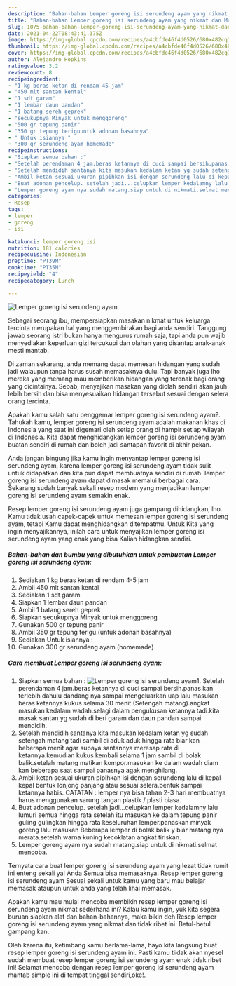 ```yaml
---
description: "Bahan-bahan Lemper goreng isi serundeng ayam yang nikmat dan Mudah Dibuat"
title: "Bahan-bahan Lemper goreng isi serundeng ayam yang nikmat dan Mudah Dibuat"
slug: 1075-bahan-bahan-lemper-goreng-isi-serundeng-ayam-yang-nikmat-dan-mudah-dibuat
date: 2021-04-22T08:43:41.375Z
image: https://img-global.cpcdn.com/recipes/a4cbfde46f4d0526/680x482cq70/lemper-goreng-isi-serundeng-ayam-foto-resep-utama.jpg
thumbnail: https://img-global.cpcdn.com/recipes/a4cbfde46f4d0526/680x482cq70/lemper-goreng-isi-serundeng-ayam-foto-resep-utama.jpg
cover: https://img-global.cpcdn.com/recipes/a4cbfde46f4d0526/680x482cq70/lemper-goreng-isi-serundeng-ayam-foto-resep-utama.jpg
author: Alejandro Hopkins
ratingvalue: 3.2
reviewcount: 8
recipeingredient:
- "1 kg beras ketan di rendam 45 jam"
- "450 mlt santan kental"
- "1 sdt garam"
- "1 lembar daun pandan"
- "1 batang sereh geprek"
- "secukupnya Minyak untuk menggoreng"
- "500 gr tepung panir"
- "350 gr tepung teriguuntuk adonan basahnya"
- " Untuk isiannya "
- "300 gr serundeng ayam homemade"
recipeinstructions:
- "Siapkan semua bahan :"
- "Setelah perendaman 4 jam.beras ketannya di cuci sampai bersih.panas kan terlebih dahulu dandang nya sampai mengeluarkan uap lalu masukan beras ketannya kukus selama 30 menit (Setengah matang).angkat masukan kedalam wadah.selagi dalam pengukusan ketannya tadi.kita masak santan yg sudah di beri garam dan daun pandan sampai mendidih."
- "Setelah mendidih santanya kita masukan kedalam ketan yg sudah setengah matang tadi sambil di aduk aduk hingga rata biar kan beberapa menit agar supaya santannya meresap rata di ketannya.kemudian kukus kembali selama 1 jam sambil di bolak balik.setelah matang matikan kompor.masukan ke dalam wadah diam kan beberapa saat sampai panasnya agak menghilang."
- "Ambil ketan sesuai ukuran pipihkan isi dengan serundeng lalu di kepal kepal bentuk lonjong panjang atau sesuai selera.bentuk sampai ketannya habis. CATATAN : lemper nya bisa tahan 2-3 hari membuatnya harus menggunakan sarung tangan plastik / plasti biasa."
- "Buat adonan pencelup. setelah jadi...celupkan lemper kedalamny lalu lumuri semua hingga rata setelah itu masukan ke dalam tepung panir guling gulingkan hingga rata keseluruhan lemper.panaskan minyak goreng lalu masukan Beberapa lemper di bolak balik y biar matang nya merata.setelah warna kuning kecoklatan angkat tiriskan."
- "Lemper goreng ayam nya sudah matang.siap untuk di nikmati.selmat mencoba."
categories:
- Resep
tags:
- lemper
- goreng
- isi

katakunci: lemper goreng isi 
nutrition: 181 calories
recipecuisine: Indonesian
preptime: "PT39M"
cooktime: "PT35M"
recipeyield: "4"
recipecategory: Lunch

---
```



![Lemper goreng isi serundeng ayam](https://img-global.cpcdn.com/recipes/a4cbfde46f4d0526/680x482cq70/lemper-goreng-isi-serundeng-ayam-foto-resep-utama.jpg)

Sebagai seorang ibu, mempersiapkan masakan nikmat untuk keluarga tercinta merupakan hal yang menggembirakan bagi anda sendiri. Tanggung jawab seorang istri bukan hanya mengurus rumah saja, tapi anda pun wajib menyediakan keperluan gizi tercukupi dan olahan yang disantap anak-anak mesti mantab.

Di zaman  sekarang, anda memang dapat memesan hidangan yang sudah jadi walaupun tanpa harus susah memasaknya dulu. Tapi banyak juga lho mereka yang memang mau memberikan hidangan yang terenak bagi orang yang dicintainya. Sebab, menyajikan masakan yang diolah sendiri akan jauh lebih bersih dan bisa menyesuaikan hidangan tersebut sesuai dengan selera orang tercinta. 



Apakah kamu salah satu penggemar lemper goreng isi serundeng ayam?. Tahukah kamu, lemper goreng isi serundeng ayam adalah makanan khas di Indonesia yang saat ini digemari oleh setiap orang di hampir setiap wilayah di Indonesia. Kita dapat menghidangkan lemper goreng isi serundeng ayam buatan sendiri di rumah dan boleh jadi santapan favorit di akhir pekan.

Anda jangan bingung jika kamu ingin menyantap lemper goreng isi serundeng ayam, karena lemper goreng isi serundeng ayam tidak sulit untuk didapatkan dan kita pun dapat membuatnya sendiri di rumah. lemper goreng isi serundeng ayam dapat dimasak memalui berbagai cara. Sekarang sudah banyak sekali resep modern yang menjadikan lemper goreng isi serundeng ayam semakin enak.

Resep lemper goreng isi serundeng ayam juga gampang dihidangkan, lho. Kamu tidak usah capek-capek untuk memesan lemper goreng isi serundeng ayam, tetapi Kamu dapat menghidangkan ditempatmu. Untuk Kita yang ingin menyajikannya, inilah cara untuk menyajikan lemper goreng isi serundeng ayam yang enak yang bisa Kalian hidangkan sendiri.

<!--inarticleads1-->

##### Bahan-bahan dan bumbu yang dibutuhkan untuk pembuatan Lemper goreng isi serundeng ayam:

1. Sediakan 1 kg beras ketan di rendam 4-5 jam
1. Ambil 450 mlt santan kental
1. Sediakan 1 sdt garam
1. Siapkan 1 lembar daun pandan
1. Ambil 1 batang sereh geprek
1. Siapkan secukupnya Minyak untuk menggoreng
1. Gunakan 500 gr tepung panir
1. Ambil 350 gr tepung terigu.(untuk adonan basahnya)
1. Sediakan  Untuk isiannya :
1. Gunakan 300 gr serundeng ayam (homemade)




<!--inarticleads2-->

##### Cara membuat Lemper goreng isi serundeng ayam:

1. Siapkan semua bahan :
<img src="https://img-global.cpcdn.com/steps/3202958c029c7a54/160x128cq70/lemper-goreng-isi-serundeng-ayam-langkah-memasak-1-foto.jpg" alt="Lemper goreng isi serundeng ayam">1. Setelah perendaman 4 jam.beras ketannya di cuci sampai bersih.panas kan terlebih dahulu dandang nya sampai mengeluarkan uap lalu masukan beras ketannya kukus selama 30 menit (Setengah matang).angkat masukan kedalam wadah.selagi dalam pengukusan ketannya tadi.kita masak santan yg sudah di beri garam dan daun pandan sampai mendidih.
1. Setelah mendidih santanya kita masukan kedalam ketan yg sudah setengah matang tadi sambil di aduk aduk hingga rata biar kan beberapa menit agar supaya santannya meresap rata di ketannya.kemudian kukus kembali selama 1 jam sambil di bolak balik.setelah matang matikan kompor.masukan ke dalam wadah diam kan beberapa saat sampai panasnya agak menghilang.
1. Ambil ketan sesuai ukuran pipihkan isi dengan serundeng lalu di kepal kepal bentuk lonjong panjang atau sesuai selera.bentuk sampai ketannya habis. CATATAN : lemper nya bisa tahan 2-3 hari membuatnya harus menggunakan sarung tangan plastik / plasti biasa.
1. Buat adonan pencelup. setelah jadi...celupkan lemper kedalamny lalu lumuri semua hingga rata setelah itu masukan ke dalam tepung panir guling gulingkan hingga rata keseluruhan lemper.panaskan minyak goreng lalu masukan Beberapa lemper di bolak balik y biar matang nya merata.setelah warna kuning kecoklatan angkat tiriskan.
1. Lemper goreng ayam nya sudah matang.siap untuk di nikmati.selmat mencoba.




Ternyata cara buat lemper goreng isi serundeng ayam yang lezat tidak rumit ini enteng sekali ya! Anda Semua bisa memasaknya. Resep lemper goreng isi serundeng ayam Sesuai sekali untuk kamu yang baru mau belajar memasak ataupun untuk anda yang telah lihai memasak.

Apakah kamu mau mulai mencoba membikin resep lemper goreng isi serundeng ayam nikmat sederhana ini? Kalau kamu ingin, yuk kita segera buruan siapkan alat dan bahan-bahannya, maka bikin deh Resep lemper goreng isi serundeng ayam yang nikmat dan tidak ribet ini. Betul-betul gampang kan. 

Oleh karena itu, ketimbang kamu berlama-lama, hayo kita langsung buat resep lemper goreng isi serundeng ayam ini. Pasti kamu tiidak akan nyesel sudah membuat resep lemper goreng isi serundeng ayam enak tidak ribet ini! Selamat mencoba dengan resep lemper goreng isi serundeng ayam mantab simple ini di tempat tinggal sendiri,oke!.

